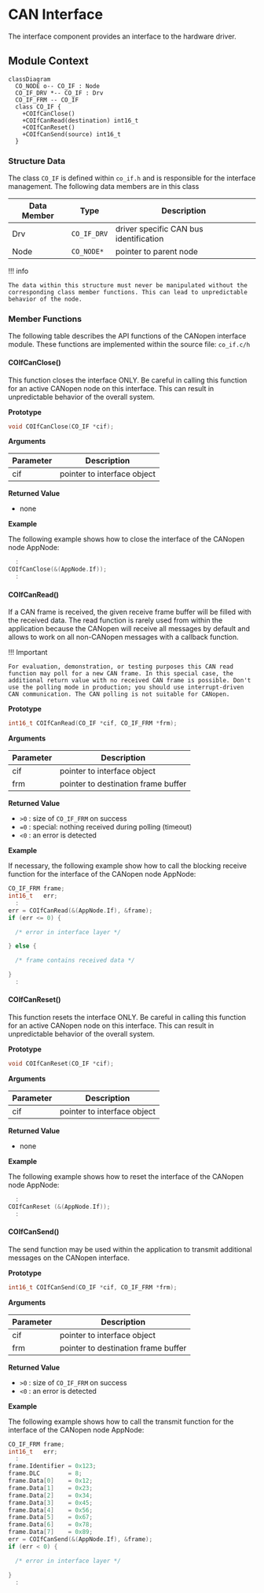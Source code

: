 # CAN Interface

The interface component provides an interface to the hardware driver.

## Module Context

```mermaid
classDiagram
  CO_NODE o-- CO_IF : Node
  CO_IF_DRV *-- CO_IF : Drv
  CO_IF_FRM -- CO_IF
  class CO_IF {
    +COIfCanClose()
    +COIfCanRead(destination) int16_t
    +COIfCanReset()
    +COIfCanSend(source) int16_t
  }
```

### Structure Data

The class `CO_IF` is defined within `co_if.h` and is responsible for the interface management. The following data members are in this class

| Data Member | Type        | Description                            |
| ----------- | ----------- | -------------------------------------- |
| Drv         | `CO_IF_DRV` | driver specific CAN bus identification |
| Node        | `CO_NODE*`  | pointer to parent node                 |

!!! info

    The data within this structure must never be manipulated without the corresponding class member functions. This can lead to unpredictable behavior of the node.

### Member Functions

The following table describes the API functions of the CANopen interface module. These functions are implemented within the source file: `co_if.c/h`

#### COIfCanClose()

This function closes the interface ONLY. Be careful in calling this function for an active CANopen node on this interface. This can result in unpredictable behavior of the overall system.

**Prototype**

```c
void COIfCanClose(CO_IF *cif);
```

**Arguments**

| Parameter | Description                 |
| --------- | --------------------------- |
| cif       | pointer to interface object |

**Returned Value**

- none

**Example**

The following example shows how to close the interface of the CANopen node AppNode:

```c
  :
COIfCanClose(&(AppNode.If));
  :
```

#### COIfCanRead()

If a CAN frame is received, the given receive frame buffer will be filled with the received data. The read function is rarely used from within the application because the CANopen will receive all messages by default and allows to work on all non-CANopen messages with a callback function.

!!! Important

    For evaluation, demonstration, or testing purposes this CAN read function may poll for a new CAN frame. In this special case, the additional return value with no received CAN frame is possible. Don't use the polling mode in production; you should use interrupt-driven CAN communication. The CAN polling is not suitable for CANopen.

**Prototype**

```c
int16_t COIfCanRead(CO_IF *cif, CO_IF_FRM *frm);
```

**Arguments**

| Parameter | Description                         |
| --------- | ----------------------------------- |
| cif       | pointer to interface object         |
| frm       | pointer to destination frame buffer |

**Returned Value**

- `>0` : size of `CO_IF_FRM` on success
- `=0` : special: nothing received during polling (timeout)
- `<0` : an error is detected

**Example**

If necessary, the following example show how to call the blocking receive function for the interface of the CANopen node AppNode:

```c
CO_IF_FRM frame;
int16_t   err;
  :
err = COIfCanRead(&(AppNode.If), &frame);
if (err <= 0) {

  /* error in interface layer */

} else {

  /* frame contains received data */

}
  :
```

#### COIfCanReset()

This function resets the interface ONLY. Be careful in calling this function for an active CANopen node on this interface. This can result in unpredictable behavior of the overall system.

**Prototype**

```c
void COIfCanReset(CO_IF *cif);
```

**Arguments**

| Parameter | Description                 |
| --------- | --------------------------- |
| cif       | pointer to interface object |

**Returned Value**

- none

**Example**

The following example shows how to reset the interface of the CANopen node AppNode:

```c
  :
COIfCanReset (&(AppNode.If));
  :
```

#### COIfCanSend()

The send function may be used within the application to transmit additional messages on the CANopen interface.

**Prototype**

```c
int16_t COIfCanSend(CO_IF *cif, CO_IF_FRM *frm);
```

**Arguments**

| Parameter | Description                         |
| --------- | ----------------------------------- |
| cif       | pointer to interface object         |
| frm       | pointer to destination frame buffer |

**Returned Value**

- `>0` : size of `CO_IF_FRM` on success
- `<0` : an error is detected

**Example**

The following example shows how to call the transmit function for the interface of the CANopen node AppNode:

```c
CO_IF_FRM frame;
int16_t   err;
  :
frame.Identifier = 0x123;
frame.DLC        = 8;
frame.Data[0]    = 0x12;
frame.Data[1]    = 0x23;
frame.Data[2]    = 0x34;
frame.Data[3]    = 0x45;
frame.Data[4]    = 0x56;
frame.Data[5]    = 0x67;
frame.Data[6]    = 0x78;
frame.Data[7]    = 0x89;
err = COIfCanSend(&(AppNode.If), &frame);
if (err < 0) {

  /* error in interface layer */

}
  :
```
